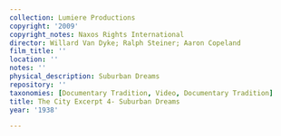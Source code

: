 ```yaml
---
collection: Lumiere Productions
copyright: '2009'
copyright_notes: Naxos Rights International
director: Willard Van Dyke; Ralph Steiner; Aaron Copeland
film_title: ''
location: ''
notes: ''
physical_description: Suburban Dreams
repository: ''
taxonomies: [Documentary Tradition, Video, Documentary Tradition]
title: The City Excerpt 4- Suburban Dreams
year: '1938'

---
```

